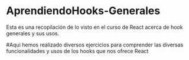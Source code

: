 # AprendiendoHooks-Generales
Esta es una recopilación de lo visto en el curso de React acerca de hook generales y sus usos.


#Aqui hemos realizado diversos ejercicios para comprender las diversas funcionalidades y usos de los hooks que nos ofrece React
